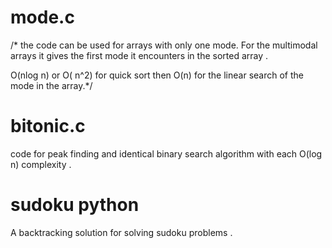 # mode.c
/* the code can be used for 
arrays with only one mode.
For the multimodal arrays 
it gives the first mode it encounters 
in the sorted array .

O(nlog n) or O( n^2) for quick sort 
then O(n) for the linear search of 
the mode in the array.*/

# bitonic.c
code for peak finding and identical
binary search algorithm with each 
O(log n) complexity .

# sudoku python
A backtracking solution for solving sudoku 
problems .
